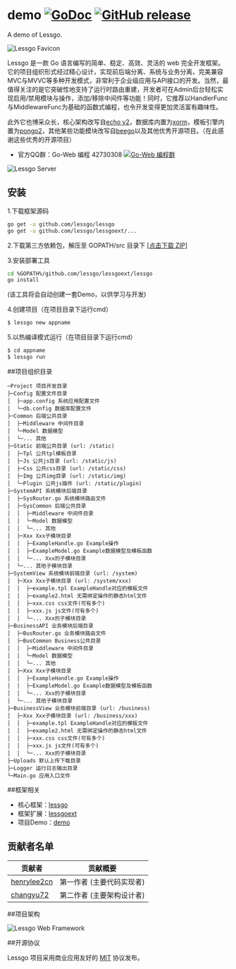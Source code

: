 # demo  [![GoDoc](https://godoc.org/github.com/lessgo/lessgo?status.svg)](https://godoc.org/github.com/lessgo/lessgo) [![GitHub release](https://img.shields.io/github/release/lessgo/lessgo.svg)](https://github.com/lessgo/lessgo/releases)
A demo of Lessgo.

![Lessgo Favicon](https://github.com/lessgo/lessgo/raw/master/doc/favicon.png)

Lessgo 是一款 Go 语言编写的简单、稳定、高效、灵活的 web 完全开发框架。它的项目组织形式经过精心设计，实现前后端分离、系统与业务分离，完美兼容MVC与MVVC等多种开发模式，非常利于企业级应用与API接口的开发。当然，最值得关注的是它突破性地支持了运行时路由重建，开发者可在Admin后台轻松实现启用/禁用模块与操作，添加/移除中间件等功能！同时，它推荐以HandlerFunc与MiddlewareFunc为基础的函数式编程，也令开发变得更加灵活富有趣味性。

此外它也博采众长，核心架构改写自[echo v2](https://github.com/labstack/echo)，数据库内置为[xorm](https://github.com/go-xorm/xorm)，模板引擎内置为[pongo2](https://github.com/flosch/pongo2)，其他某些功能模块改写自[beego](https://github.com/astaxie/beego)以及其他优秀开源项目。（在此感谢这些优秀的开源项目）

* 官方QQ群：Go-Web 编程 42730308    [![Go-Web 编程群](http://pub.idqqimg.com/wpa/images/group.png)](http://jq.qq.com/?_wv=1027&k=fzi4p1)

![Lessgo Server](https://github.com/lessgo/lessgo/raw/master/doc/server.jpg)



## 安装

1.下载框架源码
```sh
go get -u github.com/lessgo/lessgo
go get -u github.com/lessgo/lessgoext/...
```

2.下载第三方依赖包，解压至 GOPATH/src 目录下 [[点击下载 ZIP]](https://github.com/lessgo/dependency/archive/master.zip)

3.安装部署工具
```sh
cd %GOPATH%/github.com/lessgo/lessgoext/lessgo
go install
```
(该工具将会自动创建一套Demo，以供学习与开发)

4.创建项目（在项目目录下运行cmd）
```sh
$ lessgo new appname
```

5.以热编译模式运行（在项目目录下运行cmd）
```sh
$ cd appname
$ lessgo run
```

##项目组织目录

```
─Project 项目开发目录
├─Config 配置文件目录
│  ├─app.config 系统应用配置文件
│  └─db.config 数据库配置文件
├─Common 后端公共目录
│  ├─Middleware 中间件目录
│  └─Model 数据模型
│  └─... 其他
├─Static 前端公共目录 (url: /static)
│  ├─Tpl 公共tpl模板目录
│  ├─Js 公共js目录 (url: /static/js)
│  ├─Css 公共css目录 (url: /static/css)
│  ├─Img 公共img目录 (url: /static/img)
│  └─Plugin 公共js插件 (url: /static/plugin)
├─SystemAPI 系统模块后端目录
│  ├─SysRouter.go 系统模块路由文件
│  ├─SysCommon 后端公共目录
│  │  ├─Middleware 中间件目录
│  │  └─Model 数据模型
│  │  └─... 其他
│  ├─Xxx Xxx子模块目录
│  │  ├─ExampleHandle.go Example操作
│  │  ├─ExampleModel.go Example数据模型及模板函数
│  │  └─... Xxx的子模块目录
│  └─... 其他子模块目录
├─SystemView 系统模块前端目录 (url: /system)
│  ├─Xxx Xxx子模块目录 (url: /system/xxx)
│  │  ├─example.tpl ExampleHandle对应的模板文件
│  │  ├─example2.html 无需绑定操作的静态html文件
│  │  ├─xxx.css css文件(可有多个)
│  │  ├─xxx.js js文件(可有多个)
│  │  └─... Xxx的子模块目录
├─BusinessAPI 业务模块后端目录
│  ├─BusRouter.go 业务模块路由文件
│  ├─BusCommon Business公共目录
│  │  ├─Middleware 中间件目录
│  │  └─Model 数据模型
│  │  └─... 其他
│  ├─Xxx Xxx子模块目录
│  │  ├─ExampleHandle.go Example操作
│  │  ├─ExampleModel.go Example数据模型及模板函数
│  │  └─... Xxx的子模块目录
│  └─... 其他子模块目录
├─BusinessView 业务模块前端目录 (url: /business)
│  ├─Xxx Xxx子模块目录 (url: /business/xxx)
│  │  ├─example.tpl ExampleHandle对应的模板文件
│  │  ├─example2.html 无需绑定操作的静态html文件
│  │  ├─xxx.css css文件(可有多个)
│  │  ├─xxx.js js文件(可有多个)
│  │  └─... Xxx的子模块目录
├─Uploads 默认上传下载目录
├─Logger 运行日志输出目录
└─Main.go 应用入口文件
```

##框架相关

* 核心框架：[lessgo](https://github.com/lessgo/lessgo)
* 框架扩展：[lessgoext](https://github.com/lessgo/lessgoext)
* 项目Demo：[demo](https://github.com/lessgo/lessgoext)


## 贡献者名单

贡献者                          |贡献概要
--------------------------------|--------------------------------------------------
[henrylee2cn](https://github.com/henrylee2cn)|第一作者 (主要代码实现者) 
[changyu72](https://github.com/changyu72)|第二作者 (主要架构设计者) 


##项目架构

![Lessgo Web Framework](https://github.com/lessgo/lessgo/raw/master/doc/LessgoWebFramework.jpg)


##开源协议

Lessgo 项目采用商业应用友好的 [MIT](https://github.com/lessgo/lessgo/raw/master/doc/LICENSE) 协议发布。

